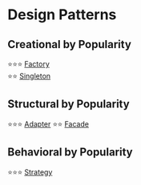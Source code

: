 # Design Patterns

## Creational by Popularity
:star::star::star: [Factory](./Creational%20-%20Factory/)  
:star::star: [Singleton](./Creational%20-%20Singleton/)  

## Structural by Popularity
:star::star::star: [Adapter](./Structural%20-%20Adapter/)
:star::star: [Facade](./Structural%20-%20Facade/)

## Behavioral by Popularity
:star::star::star: [Strategy](./Behavioral%20-%20Strategy/)  
